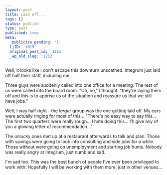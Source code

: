 ```yaml
---
layout: post
title: Laid off...
tags: []
status: publish
type: post
published: true
meta:
  _publicize_pending: '1'
  ljID: '1019'
  original_post_id: '1212'
  _wp_old_slug: '1212'
---
```

Well, it looks like I don't escape this downturn unscathed.  Integrum just laid off half their staff, including me.

Three guys were suddenly called into one office for a meeting.  The rest of us were called into the board room.  "Oh, no," I thought, "they're laying them off and this is to apprise us of the situation and reassure us that we still have jobs."

Well, I was half right - the <em>larger</em> group was the one getting laid off.  My ears were actually ringing for most of this...  "There's no easy way to say this...  The first two quarters were really rough...  I hate doing this...  I'll give any of you a glowing letter of recommendation..."

The unlucky ones met up at a restaurant afterwards to talk and plan.  Those with savings were going to look into consulting and side jobs for a while.  Those without were going on unemployment and starting job hunts.  Nobody was really angry at Integrum, just numb and sad.

I'm sad too.  This was the best bunch of people I've ever been privileged to work with.  Hopefully I will be working with them more, just in other venues...

